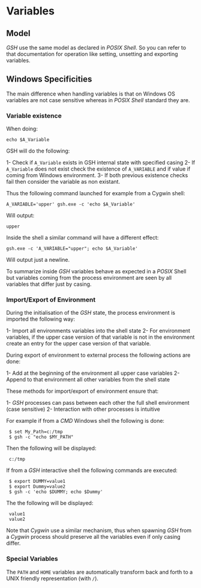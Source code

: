 # Variables

## Model

*GSH* use the same model as declared in *POSIX Shell*. So you can refer to
that documentation for operation like setting, unsetting and exporting
variables.

## Windows Specificities

The main difference when handling variables is that on Windows OS
variables are not case sensitive whereas in *POSIX Shell* standard they are.

### Variable existence

When doing:

    echo $A_Variable

GSH will do the following:

1- Check if `A_Variable` exists in GSH internal state with specified casing
2- If `A_Variable` does not exist check the existence of `A_VARIABLE` and 
   if value if coming from Windows environment.
3- If both previous existence checks fail then consider the variable
   as non existant.

Thus the following command launched for example from a Cygwin shell:

    A_VARIABLE='upper' gsh.exe -c 'echo $A_Variable'

Will output:

    upper

Inside the shell a similar command will have a different effect:

    gsh.exe -c 'A_VARIABLE="upper"; echo $A_Variable'

Will output just a newline.

To summarize inside *GSH* variables behave as expected in a *POSIX* Shell but
variables coming from the process environment are seen by all variables that
differ just by casing.

### Import/Export of Environment

During the initialisation of the *GSH* state, the process environment is
imported the following way:

1- Import all environments variables into the shell state
2- For environment variables, if the upper case version of that variable is
   not in the environment create an entry for the upper case version of
   that variable.

During export of environment to external process the following actions are
done:

1- Add at the beginning of the environment all upper case variables
2- Append to that environment all other variables from the shell state

These methods for import/export of environment ensure that:

1- *GSH* processes can pass between each other the full shell environment
   (case sensitive)
2- Interaction with other processes is intuitive


For example if from a *CMD* Windows shell the following is done:

     $ set My_Path=c:/tmp
     $ gsh -c "echo $MY_PATH"


Then the following will be displayed:

     c:/tmp

If from a *GSH* interactive shell the following commands are executed:

     $ export DUMMY=value1
     $ export Dummy=value2
     $ gsh -c 'echo $DUMMY; echo $Dummy'

The the following will be displayed:

     value1
     value2

Note that *Cygwin* use a similar mechanism, thus when spawning *GSH* from a
*Cygwin* process should preserve all the variables even if only casing differ.


### Special Variables

The `PATH` and `HOME` variables are automatically transform back and forth to a
UNIX friendly representation (with `/`).
